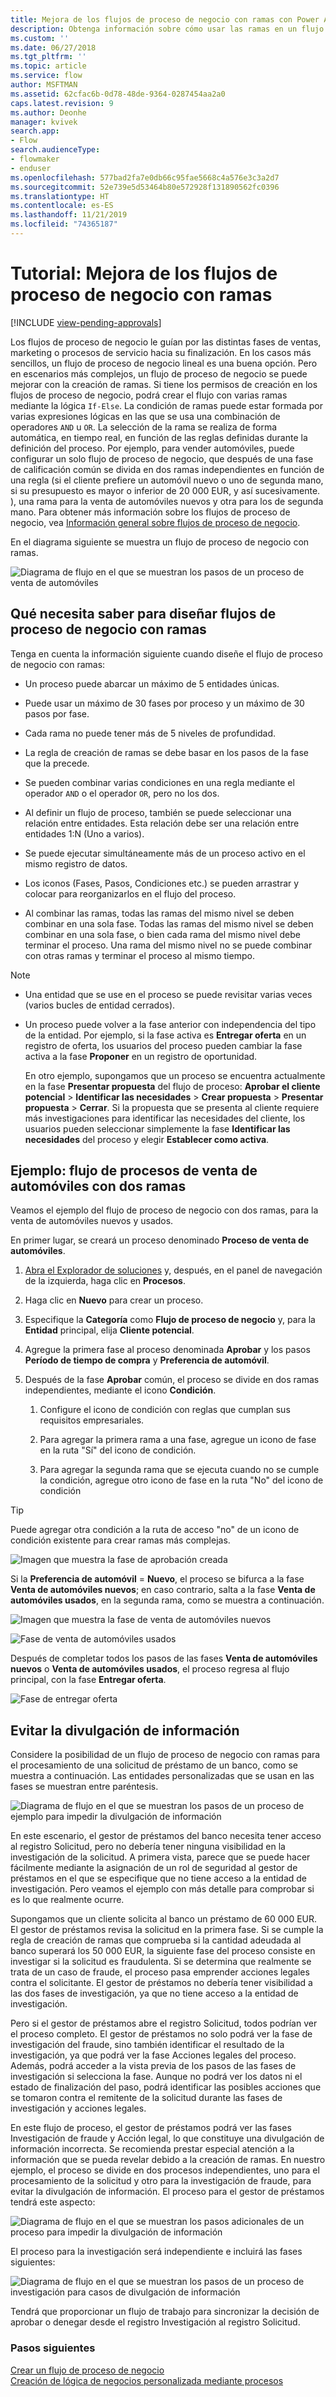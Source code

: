 ```yaml
---
title: Mejora de los flujos de proceso de negocio con ramas con Power Apps | Microsoft Docs
description: Obtenga información sobre cómo usar las ramas en un flujo de proceso de negocio
ms.custom: ''
ms.date: 06/27/2018
ms.tgt_pltfrm: ''
ms.topic: article
ms.service: flow
author: MSFTMAN
ms.assetid: 62cfac6b-0d78-48de-9364-0287454aa2a0
caps.latest.revision: 9
ms.author: Deonhe
manager: kvivek
search.app:
- Flow
search.audienceType:
- flowmaker
- enduser
ms.openlocfilehash: 577bad2fa7e0db66c95fae5668c4a576e3c3a2d7
ms.sourcegitcommit: 52e739e5d53464b80e572928f131890562fc0396
ms.translationtype: HT
ms.contentlocale: es-ES
ms.lasthandoff: 11/21/2019
ms.locfileid: "74365187"
---
```

# <a name="tutorial-enhance-business-process-flows-with-branching"></a>Tutorial: Mejora de los flujos de proceso de negocio con ramas
[!INCLUDE [view-pending-approvals](includes/cc-rebrand.md)]

Los flujos de proceso de negocio le guían por las distintas fases de ventas, marketing o procesos de servicio hacia su finalización. En los casos más sencillos, un flujo de proceso de negocio lineal es una buena opción. Pero en escenarios más complejos, un flujo de proceso de negocio se puede mejorar con la creación de ramas. Si tiene los permisos de creación en los flujos de proceso de negocio, podrá crear el flujo con varias ramas mediante la lógica `If-Else`. La condición de ramas puede estar formada por varias expresiones lógicas en las que se usa una combinación de operadores `AND` u `OR`. La selección de la rama se realiza de forma automática, en tiempo real, en función de las reglas definidas durante la definición del proceso. Por ejemplo, para vender automóviles, puede configurar un solo flujo de proceso de negocio, que después de una fase de calificación común se divida en dos ramas independientes en función de una regla (si el cliente prefiere un automóvil nuevo o uno de segunda mano, si su presupuesto es mayor o inferior de 20 000 EUR, y así sucesivamente. ), una rama para la venta de automóviles nuevos y otra para los de segunda mano. Para obtener más información sobre los flujos de proceso de negocio, vea [Información general sobre flujos de proceso de negocio](business-process-flows-overview.md).  
  
 En el diagrama siguiente se muestra un flujo de proceso de negocio con ramas.  
  
 ![Diagrama de flujo en el que se muestran los pasos de un proceso de venta de automóviles](media/example-car-sales-flow-chart.png "Diagrama de flujo en el que se muestran los pasos de un proceso de venta de automóviles")  
  
<a name="Points"></a>   
## <a name="what-you-need-to-know-when-designing-business-process-flows-with-branches"></a>Qué necesita saber para diseñar flujos de proceso de negocio con ramas  
 Tenga en cuenta la información siguiente cuando diseñe el flujo de proceso de negocio con ramas:  
  
-   Un proceso puede abarcar un máximo de 5 entidades únicas.  
  
-   Puede usar un máximo de 30 fases por proceso y un máximo de 30 pasos por fase.  
  
-   Cada rama no puede tener más de 5 niveles de profundidad.  
  
-   La regla de creación de ramas se debe basar en los pasos de la fase que la precede.  
  
-   Se pueden combinar varias condiciones en una regla mediante el operador `AND` o el operador `OR`, pero no los dos.  
  
-   Al definir un flujo de proceso, también se puede seleccionar una relación entre entidades. Esta relación debe ser una relación entre entidades 1:N (Uno a varios).  
  
-   Se puede ejecutar simultáneamente más de un proceso activo en el mismo registro de datos.  
  
-   Los iconos (Fases, Pasos, Condiciones etc.) se pueden arrastrar y colocar para reorganizarlos en el flujo del proceso.  
  
-   Al combinar las ramas, todas las ramas del mismo nivel se deben combinar en una sola fase. Todas las ramas del mismo nivel se deben combinar en una sola fase, o bien cada rama del mismo nivel debe terminar el proceso. Una rama del mismo nivel no se puede combinar con otras ramas y terminar el proceso al mismo tiempo.  
  
> [!NOTE]
> - Una entidad que se use en el proceso se puede revisitar varias veces (varios bucles de entidad cerrados).  
> - Un proceso puede volver a la fase anterior con independencia del tipo de la entidad. Por ejemplo, si la fase activa es **Entregar oferta** en un registro de oferta, los usuarios del proceso pueden cambiar la fase activa a la fase **Proponer** en un registro de oportunidad.  
>   
>   En otro ejemplo, supongamos que un proceso se encuentra actualmente en la fase **Presentar propuesta** del flujo de proceso: **Aprobar el cliente potencial** > **Identificar las necesidades** > **Crear propuesta** > **Presentar propuesta** > **Cerrar**. Si la propuesta que se presenta al cliente requiere más investigaciones para identificar las necesidades del cliente, los usuarios pueden seleccionar simplemente la fase **Identificar las necesidades** del proceso y elegir **Establecer como activa**.  
  
<a name="CarSelling365"></a>   
## <a name="example-car-selling-process-flow-with-two-branches"></a>Ejemplo: flujo de procesos de venta de automóviles con dos ramas
 
Veamos el ejemplo del flujo de proceso de negocio con dos ramas, para la venta de automóviles nuevos y usados.  
  
 En primer lugar, se creará un proceso denominado **Proceso de venta de automóviles**.  
  
1.  [Abra el Explorador de soluciones](/powerapps/maker/model-driven-apps/advanced-navigation#solution-explorer) y, después, en el panel de navegación de la izquierda, haga clic en **Procesos**.  
  
2.  Haga clic en **Nuevo** para crear un proceso.  
  
3.  Especifique la **Categoría** como **Flujo de proceso de negocio** y, para la **Entidad** principal, elija **Cliente potencial**.  
  
4.  Agregue la primera fase al proceso denominada **Aprobar** y los pasos **Período de tiempo de compra** y **Preferencia de automóvil**.  
  
5.  Después de la fase **Aprobar** común, el proceso se divide en dos ramas independientes, mediante el icono **Condición**.  
  
    1.  Configure el icono de condición con reglas que cumplan sus requisitos empresariales.  
  
    2.  Para agregar la primera rama a una fase, agregue un icono de fase en la ruta "Sí" del icono de condición.  
  
    3.  Para agregar la segunda rama que se ejecuta cuando no se cumple la condición, agregue otro icono de fase en la ruta "No" del icono de condición  
  
> [!TIP]
>  Puede agregar otra condición a la ruta de acceso "no" de un icono de condición existente para crear ramas más complejas.  
  
 ![Imagen que muestra la fase de aprobación creada](media/example-car-sales-qualify-stage.JPG "Imagen que muestra la fase de aprobación creada")  
  
 Si la **Preferencia de automóvil** = **Nuevo**, el proceso se bifurca a la fase **Venta de automóviles nuevos**; en caso contrario, salta a la fase **Venta de automóviles usados**, en la segunda rama, como se muestra a continuación.  
  
 ![Imagen que muestra la fase de venta de automóviles nuevos](media/example-car-sales-new-stage-1.JPG "Imagen que muestra la fase de venta de automóviles nuevos")  
  
 ![Fase de venta de automóviles usados](media/example-car-sales-pre-owned-stage.JPG "Fase de venta de automóviles usados")  
  
 Después de completar todos los pasos de las fases **Venta de automóviles nuevos** o **Venta de automóviles usados**, el proceso regresa al flujo principal, con la fase **Entregar oferta**.  
  
 ![Fase de entregar oferta](media/example-car-sales-deliver-quote-stage.JPG "Fase de entregar oferta")  
  
<a name="PreventInformation"></a>   
## <a name="prevent-information-disclosure"></a>Evitar la divulgación de información  
 Considere la posibilidad de un flujo de proceso de negocio con ramas para el procesamiento de una solicitud de préstamo de un banco, como se muestra a continuación. Las entidades personalizadas que se usan en las fases se muestran entre paréntesis.  
  
 ![Diagrama de flujo en el que se muestran los pasos de un proceso de ejemplo para impedir la divulgación de información](media/example-car-sales-flow-chart-process-prevent-information-disclosure.png "Diagrama de flujo en el que se muestran los pasos de un proceso de ejemplo para impedir la divulgación de información")  
  
 En este escenario, el gestor de préstamos del banco necesita tener acceso al registro Solicitud, pero no debería tener ninguna visibilidad en la investigación de la solicitud. A primera vista, parece que se puede hacer fácilmente mediante la asignación de un rol de seguridad al gestor de préstamos en el que se especifique que no tiene acceso a la entidad de investigación. Pero veamos el ejemplo con más detalle para comprobar si es lo que realmente ocurre.  
  
 Supongamos que un cliente solicita al banco un préstamo de 60 000 EUR. El gestor de préstamos revisa la solicitud en la primera fase. Si se cumple la regla de creación de ramas que comprueba si la cantidad adeudada al banco superará los 50 000 EUR, la siguiente fase del proceso consiste en investigar si la solicitud es fraudulenta. Si se determina que realmente se trata de un caso de fraude, el proceso pasa emprender acciones legales contra el solicitante. El gestor de préstamos no debería tener visibilidad a las dos fases de investigación, ya que no tiene acceso a la entidad de investigación.  
  
 Pero si el gestor de préstamos abre el registro Solicitud, todos podrían ver el proceso completo. El gestor de préstamos no solo podrá ver la fase de investigación del fraude, sino también identificar el resultado de la investigación, ya que podrá ver la fase Acciones legales del proceso. Además, podrá acceder a la vista previa de los pasos de las fases de investigación si selecciona la fase. Aunque no podrá ver los datos ni el estado de finalización del paso, podrá identificar las posibles acciones que se tomaron contra el remitente de la solicitud durante las fases de investigación y acciones legales.  
  
 En este flujo de proceso, el gestor de préstamos podrá ver las fases Investigación de fraude y Acción legal, lo que constituye una divulgación de información incorrecta. Se recomienda prestar especial atención a la información que se pueda revelar debido a la creación de ramas. En nuestro ejemplo, el proceso se divide en dos procesos independientes, uno para el procesamiento de la solicitud y otro para la investigación de fraude, para evitar la divulgación de información. El proceso para el gestor de préstamos tendrá este aspecto:  
  
 ![Diagrama de flujo en el que se muestran los pasos adicionales de un proceso para impedir la divulgación de información](media/example-car-sales-flow-chart-additional-steps-prevent-information-disclosure.png "Diagrama de flujo en el que se muestran los pasos adicionales de un proceso para impedir la divulgación de información")  
  
 El proceso para la investigación será independiente e incluirá las fases siguientes:  
  
 ![Diagrama de flujo en el que se muestran los pasos de un proceso de investigación para casos de divulgación de información](media/example-car-sales-flow-chart-investigation-information-disclosure-case.png "Diagrama de flujo en el que se muestran los pasos de un proceso de investigación para casos de divulgación de información")  
  
 Tendrá que proporcionar un flujo de trabajo para sincronizar la decisión de aprobar o denegar desde el registro Investigación al registro Solicitud.  
  
### <a name="next-steps"></a>Pasos siguientes  
 [Crear un flujo de proceso de negocio](create-business-process-flow.md)   
 [Creación de lógica de negocios personalizada mediante procesos](guide-staff-through-common-tasks-processes.md)   
 
